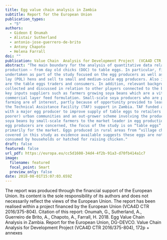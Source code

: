 ```yaml
---
title: Egg value chain analysis in Zambia
subtitle: Report for the European Union
publication_types:
  - "5"
authors:
  - Gideon E Onumah
  - Alistair Sutherland
  - antonio-jose-guerrero-de-brito
  - Antony Chapoto
  - Helena Farrall
doi: ""
publication: Value Chain  Analysis for Development Project  (VCA4D CTR 2016/375-804)
abstract: "The main boundary for the analysis of quantitative data relating to the egg VC is egg 
production – from day old chicks (DOC) to table eggs. In particular, financial and economic analysis 
undertaken as part of the study focused on the egg producers as well as those who rear point of 
lay (POL) hens and sell to small and medium-scale egg producers. Also included in the analysis 
are the table eggs traders and consumers. In addition, relevant background information is 
collected and discussed in relation to other players connected to the basic chain. These include 
key inputs suppliers such as farmers growing soya beans which are a vital ingredient in 
commercial layer feed formulation. Small-scale soya producers who are participating in contract 
farming are of interest, partly because of opportunity provided to learn from experiences under 
the Technical Assistance Facility (TAF) support in Zambia. TAF funded a pilot a distribution system 
with a major egg producer to improve supply of table eggs to retailers in “high-density” (relatively 
poorer) urban communities and an out-grower scheme involving the production and supply of 
soya beans by small-scale farmers to the market leader in egg production in the country. As far as 
egg producers are concerned, the focus of the study is on “table eggs” produced from hybrid layers 
primarily for the market. Eggs produced in rural areas from “village chickens” are therefore not 
covered in this study as evidence available suggests these eggs are not marketed but are 
consumed by households or hatched for raising chicken."
draft: false
featured: false
url_pdf: https://europa.eu/cc5d1608-34d4-4f2b-91a3-d70fb414a1c7
image:
  filename: featured
  focal_point: Smart
  preview_only: false
date: 2018-08-01T15:07:03.659Z
---
```

<!--StartFragment-->

The report was produced through the financial support of the European Union. Its content is the sole responsibility of its authors and does not necessarily reflect the views of the European Union. The report has been realised within a project financed by the European Union (VCA4D CTR 2016/375-804). Citation of this report: Onumah, G., Sutherland, A., Guerreiro de Brito, A., Chapoto, A., Farrall, H. 2018. Egg Value Chain Analysis in Zambia. Report for the European Union, DG-DEVCO. Value Chain Analysis for Development Project (VCA4D CTR 2016/375-804), 172p + annexes

<!--EndFragment-->
